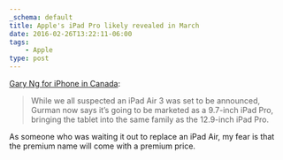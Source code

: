 ```yaml
---
_schema: default
title: Apple's iPad Pro likely revealed in March
date: 2016-02-26T13:22:11-06:00
tags:
    - Apple
type: post
---
```

[Gary Ng for iPhone in Canada](http://www.iphoneincanada.ca/ipad/9-7-inch-ipad-pro):

> While we all suspected an iPad Air 3 was set to be announced, Gurman now says it’s going to be marketed as a 9.7-inch iPad Pro, bringing the tablet into the same family as the 12.9-inch iPad Pro.

As someone who was waiting it out to replace an iPad Air, my fear is that the premium name will come with a premium price.